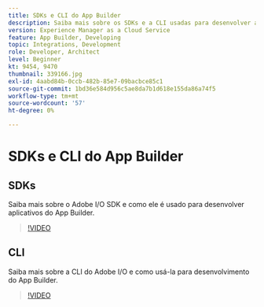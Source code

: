 ```yaml
---
title: SDKs e CLI do App Builder
description: Saiba mais sobre os SDKs e a CLI usadas para desenvolver aplicativos do App Builder.
version: Experience Manager as a Cloud Service
feature: App Builder, Developing
topic: Integrations, Development
role: Developer, Architect
level: Beginner
kt: 9454, 9470
thumbnail: 339166.jpg
exl-id: 4aabd84b-0ccb-482b-85e7-09bacbce85c1
source-git-commit: 1bd36e584d956c5ae8da7b1d618e155da86a74f5
workflow-type: tm+mt
source-wordcount: '57'
ht-degree: 0%

---
```


# SDKs e CLI do App Builder

## SDKs

Saiba mais sobre o Adobe I/O SDK e como ele é usado para desenvolver aplicativos do App Builder.

>[!VIDEO](https://video.tv.adobe.com/v/343452/?quality=12&learn=on&captions=por_br)

## CLI

Saiba mais sobre a CLI do Adobe I/O e como usá-la para desenvolvimento do App Builder.

>[!VIDEO](https://video.tv.adobe.com/v/343449/?quality=12&learn=on&captions=por_br)
